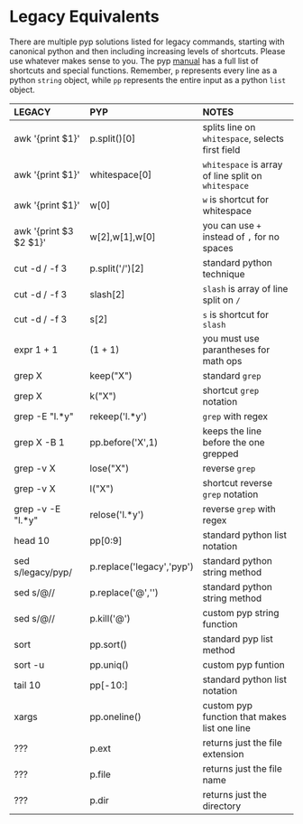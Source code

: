 # Legacy Equivalents

There are multiple pyp solutions listed for legacy commands, starting with canonical python and then including increasing levels of shortcuts.  Please use whatever makes sense to you.  The pyp [manual](https://thepyedpiper.github.io/pyp/pyp_manual.html) has a full list of shortcuts and special functions.  Remember, `p` represents every line as a python `string` object, while `pp` represents the entire input as a python `list` object.

| LEGACY       | PYP            | NOTES                                      |
|:-------------|:------------------|:-------------------------------------------|
| awk '{print $1}'| p.split()[0] |splits line on `whitespace`, selects first field|
| awk '{print $1}'| whitespace[0] | `whitespace` is array of line split on `whitespace`|
| awk '{print $1}'| w[0] | `w` is shortcut for whitespace|
| awk '{print $3 $2 $1}'| w[2],w[1],w[0] | you can use `+` instead of `,` for no spaces|
| cut -d / -f 3 | p.split('/')[2] | standard python technique |
| cut -d / -f 3 |slash[2] |`slash`  is array of line split on `/` |
| cut -d / -f 3 | s[2] | `s` is shortcut for `slash`|
|expr 1 + 1 | (1 + 1) | you must use parantheses for math ops |
| grep X      | keep("X")         |      standard `grep`                                      |
| grep X      | k("X")        | shortcut `grep` notation |
| grep -E "l.*y" | rekeep('l.*y') | `grep` with regex | 
| grep X -B 1 | pp.before('X',1) | keeps the line before the one grepped | 
| grep -v X    | lose("X")        | reverse `grep` |
| grep -v X    | l("X")        | shortcut reverse `grep` notation|
| grep -v -E "l.*y" | relose('l.*y') | reverse `grep` with regex |
| head 10 | pp[0:9] |standard python list notation|
|sed s/legacy/pyp/ | p.replace('legacy','pyp') | standard python string method|
|sed s/@// |p.replace('@','')| standard python string method|
|sed s/@// | p.kill('@') | custom pyp string function| 
|sort | pp.sort()|standard pyp list method|
|sort -u| pp.uniq()| custom pyp funtion|
|tail 10| pp[-10:]|standard python list notation| 
|xargs | pp.oneline() | custom pyp function that makes list one line |
|???| p.ext | returns just the file extension |
|???| p.file | returns just the file name |
|???| p.dir | returns just the directory |
